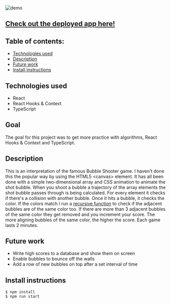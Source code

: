 ![demo](https://media.giphy.com/media/eHjcw2Ek7v8HfeB2Hb/giphy.gif)

## [ Check out the deployed app here!](https://bubble-shooter-game.herokuapp.com/)

## Table of contents:
- [Technologies used](#Technologies-used)
- [Description](#Description)
- [Future work](#Future-work)
- [Install instructions](#Install-instructions)

## Technologies used
- React
- React Hooks & Context
- TypeScript

## Goal
The goal for this project was to get more practice with algorithms, React Hooks & Context and TypeScript. 

## Description
This is an interpretation of the famous Bubble Shooter game. I haven't done this the popular way by using the HTML5 <canvas\> element. It has all been done with a simple two-dimensional array and CSS animation to animate the shot bubble. When you shoot a bubble a trajectory of the array elements the shot bubble passes through is being calculated. For every element it checks if there's a collision with another bubble. Once it hits a bubble, it checks the color. If the colors match I run a [recursive function](/src/actions/gameActions.tsx#L106) to check if the adjacent bubbles are of the same color too. If there are more than 3 adjacent bubbles of the same color they get removed and you increment your score. The more aligning bubbles of the same color, the higher the score. Each game lasts 2 minutes.

## Future work
- Write high scores to a database and show them on screen
- Enable bubbles to bounce off the walls
- Add a row of new bubbles on top after a set interval of time

## Install instructions
```
$ npm install
$ npm run start
```
